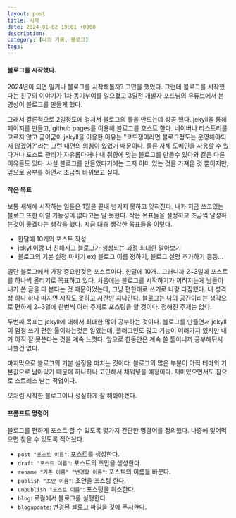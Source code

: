 ```yaml
---
layout: post
title: 시작
date: 2024-01-02 19:01 +0900
description: 
category: [나의 기록, 블로그]
tags: 
---
```


#### 블로그를 시작했다. 
2024년이 되면 일기나 블로그를 시작해볼까? 고민을 했었다. 그런데 블로그를 시작했다는 친구의 이야기가 1차 동기부여를 일으켰고 3일전 개발자 포프님의 유튜브에서 본 영상이 블로그를 만들게 했다. 

그래서 결론적으로 2일정도에 걸쳐서 블로그의 틀을 만드는데 성공 했다. jekyll을 통해 페이지를 만들고, github pages를 이용해 블로그를 호스트 한다. 네이버나 티스토리를 고르지 않고 굳이굳이 jekyll을 이용한 이유는 "코드쟁이라면 블로그정도는 운영해야되지 않겠어?"라는 그런 내면의 외침이 있었기 때문이다. 물론 자체 도메인을 사용할 수 있다거나 포스트 관리가 자유롭다거나 내 취향에 맞는 블로그를 만들수 있다와 같은 다른 이유들도 있다. 사실 블로그를 만들었다기에는 그저 이미 있는 것을 가져온 것 뿐이지만, 앞으로 공부를 하면서 조금씩 바꿔보고 싶다. 

#### 작은 목표
보통 새해에 시작하는 일들은 1월을 끝내 넘기지 못하고 잊혀진다. 내가 지금 쓰고있는 블로그 또한 이럴 가능성이 없다고는 말 못한다. 작은 목표들을 설정하고 조금씩 달성하는것이 좋겠다는 생각을 했다. 지금 대충 생각한 목표들을 이렇다. 

* 한달에 10개의 포스트 작성 
* jekyll이랑 더 친해지고 블로그가 생성되는 과정 최대한 알아보기 
* 블로그의 기본 설정 마치기 ex) 블로그 이름 정하기, 블로그 설명 추가하기 등등...

일단 블로그에서 가장 중요한것은 포스트이다. 한달에 10개.. 그러니까 2~3일에 포스트를 하나씩 올리기로 목표하고 있다. 처음에는 블로그를 시작하기가 꺼려지는게 남들이 내가 쓴 글을 다 본다는 것 때문이었는데, 그냥 편한대로 쓰기로 나랑 다짐했다. 내 성격상 하나 하나 따지면 시작도 못하고 시간만 지나간다. 블로그는 나의 공간이라는 생각으로 편하게 2~3일에 한번씩 여러 주제로 포스팅을 할 것이다. 정해진 주제는 없다. 

두번째 목표는 jekyll에 대해서 최대한 많이 공부하는 것이다. 블로그를 만들면서 jekyll이 엄청 쓰기 편한 툴이라는것은 알았는데, 플러그인도 많고 기능이 여러가지 있지만 내가 아직 잘 못쓴다는 것을 계속 느꼇다. 앞으로 한동안은 계속 쓸 툴이니까 공부해둬서 나쁠건 없다. 

마지막으로 블로그의 기본 설정을 마치는 것이다. 블로그의 많은 부분이 아직 테마의 기본값으로 남아있기 때문에 하나하나 고민해서 채워넣을 예정이다. 재미있으면서도 참으로 스트레스 받는 작업이다. 

모처럼 시작한 블로그이니 성실하게 잘 해봐야겠다. 

#### 프롬프트 명령어  
블로그를 편하게 포스트 할 수 있도록 몇가지 간단한 명령어를 정의했다. 나중에 잊어먹으면 찾을 수 있도록 적어놨다. 
- `post "포스트 이름"`: 포스트를 생성한다. 
- `draft "포스트 이름"`: 포스트의 초안을 생성한다. 
- `rename "기존 이름" "변경할 이름"`: 포스트의 이름을 바꾼다. 
-  `publish "초안 이름"`: 초안을 포스팅 한다. 
-  `unpublish "포스트 이름"`: 포스팅을 취소한다.  
-  `blog`: 로컬에서 블로그를 실행한다.
-  `blogupdate`: 변경된 블로그 파일을 깃에 푸시한다. 